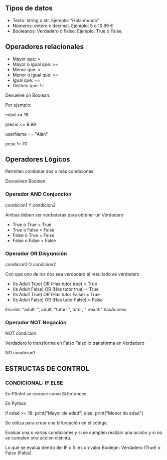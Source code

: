 

## Tipos de datos

* Texto: string o str. Ejemplo: "Hola mundo"
* Números: entero o decimal. Ejemplo: 5 o 10.99 €
* Booleanos: Verdadero o Falso: Ejemplo: True o False.

## Operadores relacionales

* Mayor que: >
* Mayor o igual que: >=
* Menor que: <
* Menor o igual que: <= 
* Igual que: == 
* Distinto que: !=

Devuelve un Boolean.

Por ejemplo:

edad >= 18

precio <= 9.99

userName == "Alan"

peso != 70 



## Operadores Lógicos

Permiten combinar dos o más condiciones.

Devuelven Boolean.

### Operador AND Conjunción

condición1 Y condicion2

Ambas deben ser verdaderas para obtener un Verdadero

* True o True = True
* True o False = False
* False o True = False
* False o False = False


### Operador OR Disyunción

condicion1 O condicion2

Con que uno de los dos sea verdadero el resultado es verdadero

* (Is Adult True) OR (Has tutor true) = True
* (Is Adult False) OR (Has tutor true) = True
* (Is Adult True) OR (Has tutor False) = True
* (Is Adult False) OR (Has tutor False) = False

Escribir "adult: ", adult, "tutor: ", tutor, " result:" hasAccess

### Operador NOT Negación

NOT condicion

Verdadero lo transforma en Falso
Falso lo transforma en Verdadero 

NO condicion1


## ESTRUCTAS DE CONTROL

### CONDICIONAL: IF ELSE 

En PSeInt se conoce como Si Entonces.

En Python

if edad >= 18:
    print("Mayor de edad")
else:
    print("Menor de edad")


Se utiliza para crear una bifurcación en el código. 

Evaluar una o varias condiciones y si se cumplen realizar una acción y si no se cumplen otra acción distinta. 

Lo que se evalúa dentro del IF o Si es un valor Boolean: Verdadero (True) o Falso (False)

